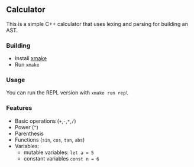 ## Calculator

This is a simple C++ calculator that uses lexing and parsing for building an AST.

### Building

* Install [xmake](https://xmake.io/#/)
* Run `xmake`
 
### Usage

You can run the REPL version with `xmake run repl`

### Features
* Basic operations (`+`,`-`,`*`,`/`)
* Power (`^`)
* Parenthesis
* Functions (`sin`, `cos`, `tan`, `abs`)
* Variables:
    * mutable variables: `let a = 5`
    * constant variables `const n = 6`
